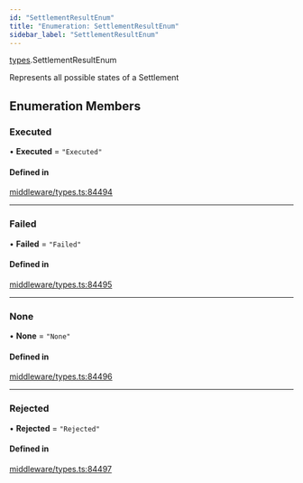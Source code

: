 ```yaml
---
id: "SettlementResultEnum"
title: "Enumeration: SettlementResultEnum"
sidebar_label: "SettlementResultEnum"
---
```


[types](../../../modules/Types/Types.md).SettlementResultEnum

Represents all possible states of a Settlement

## Enumeration Members

### Executed

• **Executed** = ``"Executed"``

#### Defined in

[middleware/types.ts:84494](https://github.com/PolymeshAssociation/polymesh-sdk/blob/720afb69c/src/middleware/types.ts#L84494)

___

### Failed

• **Failed** = ``"Failed"``

#### Defined in

[middleware/types.ts:84495](https://github.com/PolymeshAssociation/polymesh-sdk/blob/720afb69c/src/middleware/types.ts#L84495)

___

### None

• **None** = ``"None"``

#### Defined in

[middleware/types.ts:84496](https://github.com/PolymeshAssociation/polymesh-sdk/blob/720afb69c/src/middleware/types.ts#L84496)

___

### Rejected

• **Rejected** = ``"Rejected"``

#### Defined in

[middleware/types.ts:84497](https://github.com/PolymeshAssociation/polymesh-sdk/blob/720afb69c/src/middleware/types.ts#L84497)
